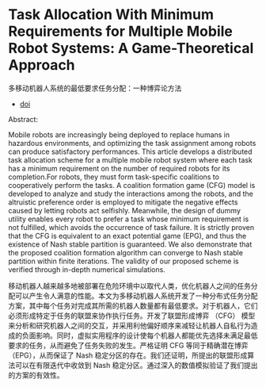 # Task Allocation With Minimum Requirements for Multiple Mobile Robot Systems: A Game-Theoretical Approach

多移动机器人系统的最低要求任务分配：一种博弈论方法

- [doi](https://doi.org/10.1109/TNSE.2023.3321605)

Abstract:

Mobile robots are increasingly being deployed to replace humans in hazardous environments, and optimizing the task assignment among robots can produce satisfactory performances. This article develops a distributed task allocation scheme for a multiple mobile robot system where each task has a minimum requirement on the number of required robots for its completion.For robots, they must form task-specific coalitions to cooperatively perform the tasks. A coalition formation game (CFG) model is developed to analyze and study the interactions among the robots, and the altruistic preference order is employed to mitigate the negative effects caused by letting robots act selfishly. Meanwhile, the design of dummy utility enables every robot to prefer a task whose minimum requirement is not fulfilled, which avoids the occurrence of task failure. It is strictly proven that the CFG is equivalent to an exact potential game (EPG), and thus the existence of Nash stable partition is guaranteed. We also demonstrate that the proposed coalition formation algorithm can converge to Nash stable partition within finite iterations. The validity of our proposed scheme is verified through in-depth numerical simulations.

移动机器人越来越多地被部署在危险环境中以取代人类，优化机器人之间的任务分配可以产生令人满意的性能。本文为多移动机器人系统开发了一种分布式任务分配方案，其中每个任务对完成其所需的机器人数量都有最低要求。对于机器人，它们必须形成特定于任务的联盟来协作执行任务。开发了联盟形成博弈 （CFG） 模型来分析和研究机器人之间的交互，并采用利他偏好顺序来减轻让机器人自私行为造成的负面影响。同时，虚拟实用程序的设计使每个机器人都能优先选择未满足最低要求的任务，从而避免了任务失败的发生。严格证明 CFG 等同于精确潜在博弈 （EPG），从而保证了 Nash 稳定分区的存在。我们还证明，所提出的联盟形成算法可以在有限迭代中收敛到 Nash 稳定分区。通过深入的数值模拟验证了我们提出的方案的有效性。
